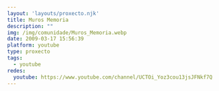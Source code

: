 ```yaml
---
layout: 'layouts/proxecto.njk'
title: Muros Memoria
description: ""
img: /img/comunidade/Muros_Memoria.webp
date: 2009-03-17 15:56:39
platform: youtube
type: proxecto
tags:
  - youtube
redes:
  youtube: https://www.youtube.com/channel/UCTOi_Yoz3cou13jsJFNkf7Q
---
```


